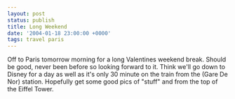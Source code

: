 ```yaml
---
layout: post
status: publish
title: Long Weekend
date: '2004-01-18 23:00:00 +0000'
tags: travel paris
---
```

Off to Paris tomorrow morning for a long Valentines weekend break. Should be good, never been before so looking forward to it. Think we'll go down to Disney for a day as well as it's only 30 minute on the train from the (Gare De Nor) station. Hopefully get some good pics of "stuff" and from the top of the Eiffel Tower.
